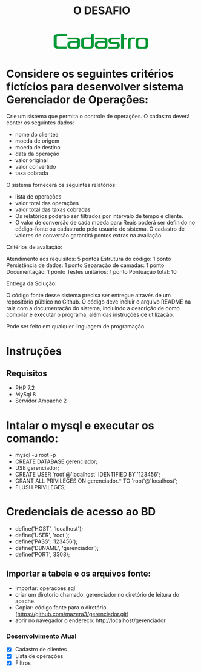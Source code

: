 <h1 align="center">O DESAFIO</h1>
<h1 align="center">
  <img alt="cadastro" title="#Cadastro" src="./assets/logo.png" />
</h1>

# Considere os seguintes critérios fictícios para desenvolver sistema Gerenciador de Operações:

Crie um sistema que permita o controle de operações. O cadastro deverá conter os 
seguintes dados:

- nome do clientea
- moeda de origem
- moeda de destino
- data da operação
- valor original
- valor convertido
- taxa cobrada

O sistema fornecerá os seguintes relatórios:
- lista de operações
- valor total das operações
- valor total das taxas cobradas
- Os relatórios poderão ser filtrados por intervalo de tempo e cliente.
- O valor de conversão de cada moeda para Reais poderá ser definido no código-fonte 
ou cadastrado pelo usuário do sistema. O cadastro de valores de conversão garantirá 
pontos extras na avaliação.

Critérios de avaliação:

Atendimento aos requisitos: 5 pontos
Estrutura do código: 1 ponto
Persistência de dados: 1 ponto
Separação de camadas: 1 ponto
Documentação: 1 ponto
Testes unitários: 1 ponto
Pontuação total: 10

Entrega da Solução:

O código fonte desse sistema precisa ser entregue através de um repositório público no Github. O código deve incluir o arquivo README na raiz com a documentação do sistema, incluindo a descrição de como compilar e executar o programa, além das instruções de utilização. 

Pode ser feito em qualquer linguagem de programação.

# Instruções

## Requisitos
- PHP 7.2
- MySql 8
- Servidor Ampache 2

# Intalar o mysql e executar os comando:
- mysql -u root -p
- CREATE DATABASE gerenciador;
- USE gerenciador;
- CREATE USER 'root'@'localhost' IDENTIFIED BY '123456';
- GRANT ALL PRIVILEGES ON gerenciador.* TO 'root'@'localhost';
- FLUSH PRIVILEGES;

# Credenciais de acesso ao BD

- define('HOST', 'localhost'); 
- define('USER', 'root'); 
- define('PASS', '123456'); 
- define('DBNAME', 'gerenciador'); 
- define('PORT', 3308); 


## Importar a tabela e os arquivos fonte:
- Importar: operacoes.sql
- criar um dirotorio chamado: gerenciador no diretório de leitura do apache.
- Copiar: código fonte para o diretório. (https://github.com/mazera3/gerenciador.git)
- abrir no navegador o endereço: http://localhost/gerenciador

### Desenvolvimento Atual

- [x] Cadastro de clientes
- [x] Lista de operações
- [x] Filtros